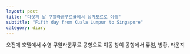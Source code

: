 ```yaml
---
layout: post
title: "다섯쨰 날 쿠알라룸푸르를에서 싱가포르로 이동"
subtitle: "Fifth day from Kuala Lumpur to Singapore"
category: diary
---
```


오전에 호텔에서 수영
쿠알라룸푸르 공항으로 이동
창이 공항에서 쥬얼, 방황, 라운지